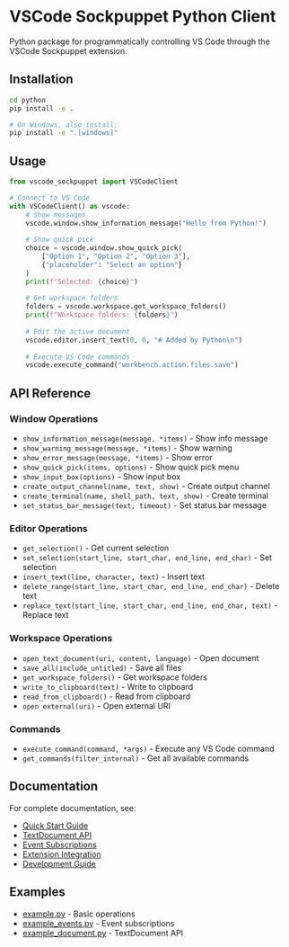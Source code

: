 # VSCode Sockpuppet Python Client

Python package for programmatically controlling VS Code through the VSCode Sockpuppet extension.

## Installation

```bash
cd python
pip install -e .

# On Windows, also install:
pip install -e ".[windows]"
```

## Usage

```python
from vscode_sockpuppet import VSCodeClient

# Connect to VS Code
with VSCodeClient() as vscode:
    # Show messages
    vscode.window.show_information_message("Hello from Python!")
    
    # Show quick pick
    choice = vscode.window.show_quick_pick(
        ["Option 1", "Option 2", "Option 3"],
        {"placeholder": "Select an option"}
    )
    print(f"Selected: {choice}")
    
    # Get workspace folders
    folders = vscode.workspace.get_workspace_folders()
    print(f"Workspace folders: {folders}")
    
    # Edit the active document
    vscode.editor.insert_text(0, 0, "# Added by Python\n")
    
    # Execute VS Code commands
    vscode.execute_command("workbench.action.files.save")
```

## API Reference

### Window Operations
- `show_information_message(message, *items)` - Show info message
- `show_warning_message(message, *items)` - Show warning
- `show_error_message(message, *items)` - Show error
- `show_quick_pick(items, options)` - Show quick pick menu
- `show_input_box(options)` - Show input box
- `create_output_channel(name, text, show)` - Create output channel
- `create_terminal(name, shell_path, text, show)` - Create terminal
- `set_status_bar_message(text, timeout)` - Set status bar message

### Editor Operations
- `get_selection()` - Get current selection
- `set_selection(start_line, start_char, end_line, end_char)` - Set selection
- `insert_text(line, character, text)` - Insert text
- `delete_range(start_line, start_char, end_line, end_char)` - Delete text
- `replace_text(start_line, start_char, end_line, end_char, text)` - Replace text

### Workspace Operations
- `open_text_document(uri, content, language)` - Open document
- `save_all(include_untitled)` - Save all files
- `get_workspace_folders()` - Get workspace folders
- `write_to_clipboard(text)` - Write to clipboard
- `read_from_clipboard()` - Read from clipboard
- `open_external(uri)` - Open external URI

### Commands
- `execute_command(command, *args)` - Execute any VS Code command
- `get_commands(filter_internal)` - Get all available commands

## Documentation

For complete documentation, see:
- [Quick Start Guide](../docs/QUICKSTART.md)
- [TextDocument API](../docs/DOCUMENT_API.md)
- [Event Subscriptions](../docs/EVENTS.md)
- [Extension Integration](../docs/EXTENSION_API.md)
- [Development Guide](../docs/DEVELOPMENT.md)

## Examples

- [example.py](example.py) - Basic operations
- [example_events.py](example_events.py) - Event subscriptions
- [example_document.py](example_document.py) - TextDocument API
